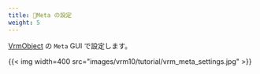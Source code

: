 ```yaml
---
title: 🚧Meta の設定
weight: 5
---
```


[VrmObject](/univrm1/vrm1_tutorial/vrm_object) の `Meta` GUI で設定します。

{{< img width=400 src="images/vrm10/tutorial/vrm_meta_settings.jpg" >}}

